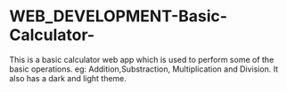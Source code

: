 # WEB_DEVELOPMENT-Basic-Calculator-
This is a basic calculator web app which is used to perform some of the basic operations.
  eg: Addition,Substraction, Multiplication and Division.
It also has a dark and light theme.
